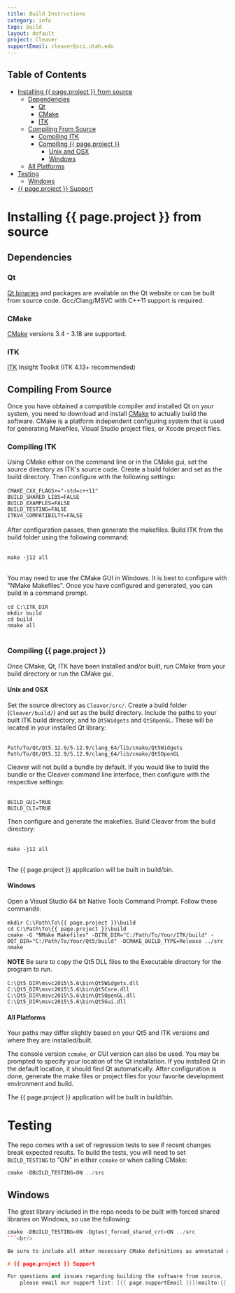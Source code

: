 ```yaml
---
title: Build Instructions
category: info
tags: build
layout: default
project: Cleaver
supportEmail: cleaver@sci.utah.edu
---
```


## Table of Contents

* [Installing {{ page.project }} from source](#installing-cleaver2-from-source)
  * [Dependencies](#dependencies)
    * [Qt](#qt)
    * [CMake](#cmake)
    * [ITK](#itk)
  * [Compiling From Source](#compiling-from-source)
    * [Compiling ITK](#compiling-itk)
    * [Compiling {{ page.project }}](#compiling-cleaver2)
      * [Unix and OSX](#unix-and-osx)
      * [Windows](#windows)
  * [All Platforms](#all-platforms)
* [Testing](#testing)
  * [Windows](#windows)
* [{{ page.project }} Support](#cleaver2-support)

# Installing {{ page.project }} from source

## Dependencies

### Qt

[Qt binaries](https://www.qt.io/) and packages are available on the Qt website or can be built 
from source code. Gcc/Clang/MSVC with C++11 support is required.

### CMake

[CMake](https://cmake.org/) versions 3.4 - 3.18 are supported.

### ITK

[ITK](http://www.itk.org/) Insight Toolkit (ITK 4.13+ recommended) 


## Compiling From Source

Once you have obtained a compatible compiler and installed Qt on your system, you need to
download and install [CMake](http://www.cmake.org/) to actually build the software.
CMake is a platform independent configuring system that is used for generating Makefiles, Visual Studio project files, or Xcode project files.

### Compiling ITK

Using CMake either on the command line or in the CMake gui, set the source directory as ITK's source code. Create a build folder and set as the build directory. Then configure with the following settings:
<br/><br/>
``` CMAKE_CXX_FLAGS+="-std=c++11" ``` <br/>
``` BUILD_SHARED_LIBS=FALSE ``` <br/>
``` BUILD_EXAMPLES=FALSE ``` <br/>
``` BUILD_TESTING=FALSE ``` <br/>
``` ITKV4_COMPATIBILTY=FALSE ``` <br/>
<br/>
After configuration passes, then generate the makefiles. Build ITK from the build folder using the following command:
<br/><br/>

``` make -j12 all ``` <br/>
<br/>

You may need to use the CMake GUI in Windows. It is best to configure with "NMake Makefiles". Once you have configured and generated, you can build in a command prompt.
<br/><br/>
``` cd C:\ITK_DIR ``` <br/>
``` mkdir build ``` <br/>
``` cd build ``` <br/>
``` nmake all ``` <br/>
<br/>

### Compiling {{ page.project }}
Once CMake, Qt, ITK have been installed and/or built, run CMake from your build directory or run the CMake gui. 

#### Unix and OSX

Set the source directory as ``` Cleaver/src/ ```. Create a build folder (```Cleaver/build/```) and set as the build directory. Include the paths to your built ITK build directory, and to ```Qt5Widgets``` and ```Qt5OpenGL```. These will be located in your installed Qt library:
<br/><br/>

```Path/To/Qt/Qt5.12.9/5.12.9/clang_64/lib/cmake/Qt5Widgets``` <br/>
```Path/To/Qt/Qt5.12.9/5.12.9/clang_64/lib/cmake/Qt5OpenGL``` <br/>

Cleaver will not build a bundle by default. If you would like to build the bundle or the Cleaver command line interface, then configure with the respective settings:
<br/><br/>

``` BUILD_GUI=TRUE ``` <br/>
``` BUILD_CLI=TRUE ``` <br/>

Then configure and generate the makefiles. Build Cleaver from the build directory:
<br/><br/>

``` make -j12 all ``` <br/>
<br/>

The {{ page.project }} application will be built in build/bin.

#### Windows
Open a Visual Studio 64 bit Native Tools Command Prompt.
Follow these commands:
<br/><br/>
``` mkdir C:\Path\To\{{ page.project }}\build ``` <br/>
``` cd C:\Path\To\{{ page.project }}\build ``` <br/>
``` cmake -G "NMake Makefiles" -DITK_DIR="C:/Path/To/Your/ITK/build" -DQT_DIR="C:/Path/To/Your/Qt5/build" -DCMAKE_BUILD_TYPE=Release ../src ``` <br/>
``` nmake ``` <br/>
<br/>
**NOTE** Be sure to copy the Qt5 DLL files to the Executable directory for the program to run.
<br/><br/>
``` C:\Qt5_DIR\msvc2015\5.6\bin\Qt5Widgets.dll ``` <br/>
``` C:\Qt5_DIR\msvc2015\5.6\bin\Qt5Core.dll ``` <br/>
``` C:\Qt5_DIR\msvc2015\5.6\bin\Qt5OpenGL.dll ``` <br/>
``` C:\Qt5_DIR\msvc2015\5.6\bin\Qt5Gui.dll ``` <br/>

#### All Platforms
Your paths may differ slightly based on your Qt5 and ITK versions and where they are installed/built.

The console version ``ccmake``, or GUI version can also be used.
You may be prompted to specify your location of the Qt installation.
If you installed Qt in the default location, it should find Qt automatically.
After configuration is done, generate the make files or project files for your favorite
development environment and build.

The {{ page.project }} application will be built in build/bin.

# Testing

The repo comes with a set of regression tests to see if recent
changes break expected results. To build the tests, you will
need to set <code>BUILD_TESTING</code> to "ON" in either
<code>ccmake</code> or when calling CMake:

```c++
cmake -DBUILD_TESTING=ON ../src
```

## Windows
The gtest library included in the repo needs to be
built with forced shared libraries on Windows, so use the following:

```c++
cmake -DBUILD_TESTING=ON -Dgtest_forced_shared_crt=ON ../src
```<br/>

Be sure to include all other necessary CMake definitions as annotated above.

# {{ page.project }} Support

For questions and issues regarding building the software from source,
    please email our support list: [{{ page.supportEmail }}](mailto:{{ page.supportEmail }})
